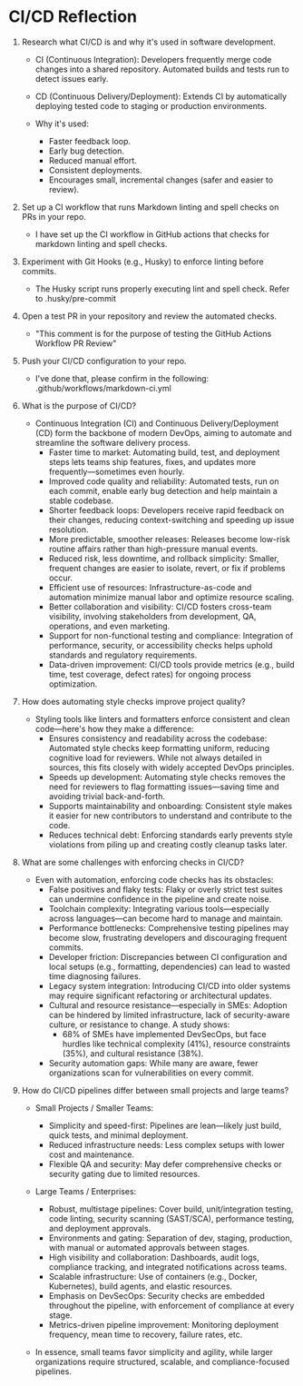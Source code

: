 # CI/CD Reflection

1. Research what CI/CD is and why it's used in software development.

   - CI (Continuous Integration): Developers frequently merge code changes into a
     shared repository. Automated builds and tests run to detect issues early.
   - CD (Continuous Delivery/Deployment): Extends CI by automatically deploying
     tested code to staging or production environments.

   - Why it's used:
     - Faster feedback loop.
     - Early bug detection.
     - Reduced manual effort.
     - Consistent deployments.
     - Encourages small, incremental changes (safer and easier to review).

1. Set up a CI workflow that runs Markdown linting and spell checks on PRs in
   your repo.

   - I have set up the CI workflow in GitHub actions that checks for markdown
     linting and spell checks.

1. Experiment with Git Hooks (e.g., Husky) to enforce linting before commits.

   - The Husky script runs properly executing lint and spell check. Refer to
     .husky/pre-commit

1. Open a test PR in your repository and review the automated checks.

   - "This comment is for the purpose of testing the GitHub Actions Workflow
     PR Review"

1. Push your CI/CD configuration to your repo.

   - I've done that, please confirm in the following:
     .github/workflows/markdown-ci.yml

1. What is the purpose of CI/CD?

   - Continuous Integration (CI) and Continuous Delivery/Deployment (CD) form
     the backbone of modern DevOps, aiming to automate and streamline the
     software delivery process.
     - Faster time to market: Automating build, test, and deployment steps lets
       teams ship features, fixes, and updates more frequently—sometimes even
       hourly.
     - Improved code quality and reliability: Automated tests, run on each
       commit, enable early bug detection and help maintain a stable codebase.
     - Shorter feedback loops: Developers receive rapid feedback on their
       changes, reducing context-switching and speeding up issue resolution.
     - More predictable, smoother releases: Releases become low-risk routine
       affairs rather than high-pressure manual events.
     - Reduced risk, less downtime, and rollback simplicity: Smaller, frequent
       changes are easier to isolate, revert, or fix if problems occur.
     - Efficient use of resources: Infrastructure-as-code and automation
       minimize manual labor and optimize resource scaling.
     - Better collaboration and visibility: CI/CD fosters cross-team
       visibility, involving stakeholders from development, QA, operations, and
       even marketing.
     - Support for non-functional testing and compliance: Integration of
       performance, security, or accessibility checks helps uphold standards
       and regulatory requirements.
     - Data-driven improvement: CI/CD tools provide metrics (e.g., build time,
       test coverage, defect rates) for ongoing process optimization.

1. How does automating style checks improve project quality?

   - Styling tools like linters and formatters enforce consistent and clean
     code—here's how they make a difference:
     - Ensures consistency and readability across the codebase: Automated style
       checks keep formatting uniform, reducing cognitive load for reviewers.
       While not always detailed in sources, this fits closely with widely
       accepted DevOps principles.
     - Speeds up development: Automating style checks removes the need for
       reviewers to flag formatting issues—saving time and avoiding trivial
       back-and-forth.
     - Supports maintainability and onboarding: Consistent style makes it
       easier for new contributors to understand and contribute to the code.
     - Reduces technical debt: Enforcing standards early prevents style
       violations from piling up and creating costly cleanup tasks later.

1. What are some challenges with enforcing checks in CI/CD?

   - Even with automation, enforcing code checks has its obstacles:
     - False positives and flaky tests: Flaky or overly strict test suites can
       undermine confidence in the pipeline and create noise.
     - Toolchain complexity: Integrating various tools—especially across
       languages—can become hard to manage and maintain.
     - Performance bottlenecks: Comprehensive testing pipelines may become
       slow, frustrating developers and discouraging frequent commits.
     - Developer friction: Discrepancies between CI configuration and local
       setups (e.g., formatting, dependencies) can lead to wasted time
       diagnosing failures.
     - Legacy system integration: Introducing CI/CD into older systems may
       require significant refactoring or architectural updates.
     - Cultural and resource resistance—especially in SMEs: Adoption can be
       hindered by limited infrastructure, lack of security-aware culture, or
       resistance to change. A study shows:
       - 68% of SMEs have implemented DevSecOps, but face hurdles like
         technical complexity (41%), resource constraints (35%), and cultural
         resistance (38%).
     - Security automation gaps: While many are aware, fewer organizations scan
       for vulnerabilities on every commit.

1. How do CI/CD pipelines differ between small projects and large teams?

   - Small Projects / Smaller Teams:
     - Simplicity and speed-first: Pipelines are lean—likely just build, quick
       tests, and minimal deployment.
     - Reduced infrastructure needs: Less complex setups with lower cost and
       maintenance.
     - Flexible QA and security: May defer comprehensive checks or security
       gating due to limited resources.

   - Large Teams / Enterprises:
     - Robust, multistage pipelines: Cover build, unit/integration testing,
       code linting, security scanning (SAST/SCA), performance testing, and
       deployment approvals.
     - Environments and gating: Separation of dev, staging, production, with
       manual or automated approvals between stages.
     - High visibility and collaboration: Dashboards, audit logs, compliance
       tracking, and integrated notifications across teams.
     - Scalable infrastructure: Use of containers (e.g., Docker, Kubernetes),
       build agents, and elastic resources.
     - Emphasis on DevSecOps: Security checks are embedded throughout the
       pipeline, with enforcement of compliance at every stage.
     - Metrics-driven pipeline improvement: Monitoring deployment frequency,
       mean time to recovery, failure rates, etc.

   - In essence, small teams favor simplicity and agility, while larger
     organizations require structured, scalable, and compliance-focused
     pipelines.
